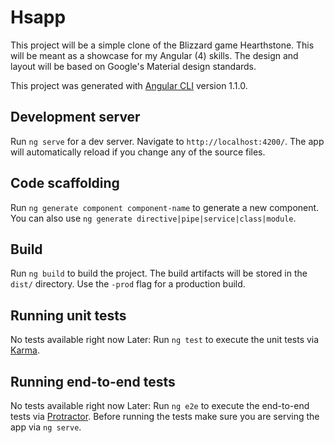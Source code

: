 # Hsapp

This project will be a simple clone of the Blizzard game Hearthstone. This will be meant as a showcase for my Angular (4) skills. The design and layout will be based on Google's Material design standards.

This project was generated with [Angular CLI](https://github.com/angular/angular-cli) version 1.1.0.

## Development server

Run `ng serve` for a dev server. Navigate to `http://localhost:4200/`. The app will automatically reload if you change any of the source files.

## Code scaffolding

Run `ng generate component component-name` to generate a new component. You can also use `ng generate directive|pipe|service|class|module`.

## Build

Run `ng build` to build the project. The build artifacts will be stored in the `dist/` directory. Use the `-prod` flag for a production build.

## Running unit tests

No tests available right now
Later:
Run `ng test` to execute the unit tests via [Karma](https://karma-runner.github.io).

## Running end-to-end tests

No tests available right now
Later:
Run `ng e2e` to execute the end-to-end tests via [Protractor](http://www.protractortest.org/).
Before running the tests make sure you are serving the app via `ng serve`.


